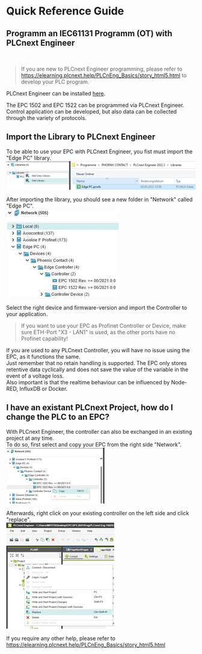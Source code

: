 # Quick Reference Guide<br>

## Programm an IEC61131 Programm (OT) with PLCnext Engineer
<BR>


> If you are new to PLCnext Engineer programming, please refer to https://elearning.plcnext.help/PLCnEng_Basics/story_html5.html to develop your PLC program.


PLCnext Engineer can be installed [here](https://www.phoenixcontact.com/de-de/produkte/programmier-software-plcnext-engineer-1046008). <br>

The EPC 1502 and EPC 1522 can be programmed via PLCnext Engineer. Control application can be developed, but also data can be collected through the variety of protocols.

## Import the Library to PLCnext Engineer
To be able to use your EPC with PLCnext Engineer, you fist must import the "Edge PC" library. <br>
![Engineer_Import](../../images/Engineer_Import.JPG) <br>

After importing the library, you should see a new folder in "Network" called "Edge PC".  <br>
![Engineer_Network](../../images/Engineer_Network.JPG) <br>

Select the right device and firmware-version and import the Controller to your application.

> If you want to use your EPC as Profinet Controller or Device, make sure ETH-Port "X3 - LAN1" is used, as the other ports have no Profinet capability! 

If you are used to any PLCnext Controller, you will have no issue using the EPC, as it functions the same. <br>
Just remember that no retain handling is supported. The EPC only stores retentive data cyclically and does not save the value of the variable in the event of a voltage loss. <br>
Also important is that the realtime behaviour can be influenced by Node-RED, InfluxDB or Docker. <br>

## I have an existant PLCnext Project, how do I change the PLC to an EPC?

With PLCnext Engineer, the controller can also be exchanged in an existing project at any time. <br>
To do so, first select and copy your EPC from the right side "Network". <br>
![Engineer_Switch1](../../images/Engineer_Switch1.JPG) <br>

Afterwards, right click on your existing controller on the left side and click "replace". <br>
![Engineer_Switch2](../../images/Engineer_Switch2.JPG) <br>

If you require any other help, please refer to https://elearning.plcnext.help/PLCnEng_Basics/story_html5.html <BR>